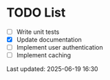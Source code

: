 # TODO List

- [ ] Write unit tests
- [x] Update documentation
- [ ] Implement user authentication
- [ ] Implement caching

Last updated: 2025-06-19 16:30
